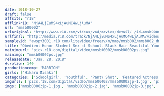 ```yaml
---
date: 2018-10-27
draft: false
affsite: "r18"
afflinkr18: "NjA4LjEuMS4xLjAuMC4wLjAuMA"
url: "mmsb00002"
urloriginal: "http://www.r18.com/videos/vod/movies/detail/-/id=mmsb00002"
urlfinal: "http://media.r18.com/track/NjA4LjEuMS4xLjAuMC4wLjAuMA/videos/vod/movies/detail/-/id=mmsb00002"
samplevid: "awspv3001.r18.com/litevideo/freepv/m/mms/mmsb002/mmsb002_dmb_w.mp4"
title: "Obedient Honor Student Sex at School. Black Hair Beautiful Young Girl in Uniform Hikaru - Hikaru Misaki"
mainimgurl: "pics.r18.com/digital/video/mmsb00002/mmsb00002ps.jpg"
mainimgs: "mmsb00002ps.jpg"
releasedate: "Jan. 28, 2018"
duration: 140
productioncomp: "MARRION"
girls: ['Hikaru Misaki']
categories: ['Schoolgirl', 'Youthful', 'Panty Shot', 'Featured Actress', 'Cum Swallowing', 'Hi-Def']
imgurls: ['pics.r18.com/digital/video/mmsb00002/mmsb00002jp-1.jpg', 'pics.r18.com/digital/video/mmsb00002/mmsb00002jp-2.jpg', 'pics.r18.com/digital/video/mmsb00002/mmsb00002jp-3.jpg', 'pics.r18.com/digital/video/mmsb00002/mmsb00002jp-4.jpg', 'pics.r18.com/digital/video/mmsb00002/mmsb00002jp-5.jpg', 'pics.r18.com/digital/video/mmsb00002/mmsb00002jp-6.jpg', 'pics.r18.com/digital/video/mmsb00002/mmsb00002jp-7.jpg', 'pics.r18.com/digital/video/mmsb00002/mmsb00002jp-8.jpg', 'pics.r18.com/digital/video/mmsb00002/mmsb00002jp-9.jpg', 'pics.r18.com/digital/video/mmsb00002/mmsb00002jp-10.jpg', 'pics.r18.com/digital/video/mmsb00002/mmsb00002jp-11.jpg', 'pics.r18.com/digital/video/mmsb00002/mmsb00002jp-12.jpg', 'pics.r18.com/digital/video/mmsb00002/mmsb00002jp-13.jpg', 'pics.r18.com/digital/video/mmsb00002/mmsb00002jp-14.jpg', 'pics.r18.com/digital/video/mmsb00002/mmsb00002jp-15.jpg', 'pics.r18.com/digital/video/mmsb00002/mmsb00002jp-16.jpg', 'pics.r18.com/digital/video/mmsb00002/mmsb00002jp-17.jpg', 'pics.r18.com/digital/video/mmsb00002/mmsb00002jp-18.jpg', 'pics.r18.com/digital/video/mmsb00002/mmsb00002jp-19.jpg', 'pics.r18.com/digital/video/mmsb00002/mmsb00002jp-20.jpg']
imgs: ['mmsb00002jp-1.jpg', 'mmsb00002jp-2.jpg', 'mmsb00002jp-3.jpg', 'mmsb00002jp-4.jpg', 'mmsb00002jp-5.jpg', 'mmsb00002jp-6.jpg', 'mmsb00002jp-7.jpg', 'mmsb00002jp-8.jpg', 'mmsb00002jp-9.jpg', 'mmsb00002jp-10.jpg', 'mmsb00002jp-11.jpg', 'mmsb00002jp-12.jpg', 'mmsb00002jp-13.jpg', 'mmsb00002jp-14.jpg', 'mmsb00002jp-15.jpg', 'mmsb00002jp-16.jpg', 'mmsb00002jp-17.jpg', 'mmsb00002jp-18.jpg', 'mmsb00002jp-19.jpg', 'mmsb00002jp-20.jpg']
---
```

